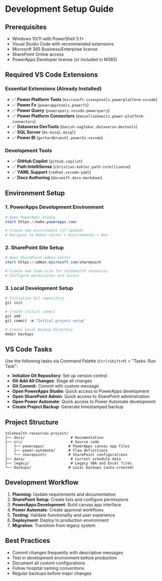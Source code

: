 # Development Setup Guide

## Prerequisites
- Windows 10/11 with PowerShell 5.1+
- Visual Studio Code with recommended extensions
- Microsoft 365 Business/Enterprise license
- SharePoint Online access
- PowerApps Developer license (or included in M365)

## Required VS Code Extensions

### Essential Extensions (Already Installed)
- ✅ **Power Platform Tools** (`microsoft-isvexptools.powerplatform-vscode`)
- ✅ **Power Fx** (`powerappstools.powerfx`)
- ✅ **Power Query** (`powerquery.vscode-powerquery`)
- ✅ **Power Platform Connectors** (`daniellaskewitz.power-platform-connectors`)
- ✅ **Dataverse DevTools** (`danish-naglekar.dataverse-devtools`)
- ✅ **SQL Server** (`ms-mssql.mssql`)
- ✅ **Power BI** (`gerhardbrueckl.powerbi-vscode`)

### Development Tools
- ✅ **GitHub Copilot** (`github.copilot`)
- ✅ **Path IntelliSense** (`christian-kohler.path-intellisense`)
- ✅ **YAML Support** (`redhat.vscode-yaml`)
- ✅ **Docs Authoring** (`docsmsft.docs-markdown`)

## Environment Setup

### 1. PowerApps Development Environment
```powershell
# Open PowerApps Studio
start https://make.powerapps.com/

# Create new environment (if needed)
# Navigate to Admin center > Environments > New
```

### 2. SharePoint Site Setup
```powershell
# Open SharePoint Admin Center
start https://admin.microsoft.com/sharepoint

# Create new team site for telehealth resources
# Configure permissions and access
```

### 3. Local Development Setup
```powershell
# Initialize Git repository
git init

# Create initial commit
git add .
git commit -m "Initial project setup"

# Create local backup directory
mkdir backups
```

## VS Code Tasks
Use the following tasks via Command Palette (`Ctrl+Shift+P`) > "Tasks: Run Task":

- **Initialize Git Repository**: Set up version control
- **Git Add All Changes**: Stage all changes
- **Git Commit**: Commit with custom message
- **Open PowerApps Studio**: Quick access to PowerApps development
- **Open SharePoint Admin**: Quick access to SharePoint administration
- **Open Power Automate**: Quick access to Power Automate development
- **Create Project Backup**: Generate timestamped backup

## Project Structure
```
telehealth-resources-project/
├── docs/                     # Documentation
├── src/                      # Source code
│   ├── powerapps/           # PowerApps canvas app files
│   ├── power-automate/      # Flow definitions
│   └── sharepoint/          # SharePoint configurations
├── data/                     # Current schedule data
├── legacy/                   # Legacy VBA and Excel files
└── backups/                 # Local backups (auto-created)
```

## Development Workflow
1. **Planning**: Update requirements and documentation
2. **SharePoint Setup**: Create lists and configure permissions
3. **PowerApps Development**: Build canvas app interface
4. **Power Automate**: Create approval workflows
5. **Testing**: Validate functionality and user experience
6. **Deployment**: Deploy to production environment
7. **Migration**: Transition from legacy system

## Best Practices
- Commit changes frequently with descriptive messages
- Test in development environment before production
- Document all custom configurations
- Follow hospital naming conventions
- Regular backups before major changes
